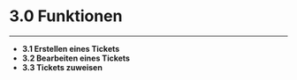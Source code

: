 # 3.0 Funktionen

---

* **3.1 Erstellen eines Tickets**
* **3.2 Bearbeiten eines Tickets**
* **3.3 Tickets zuweisen**



